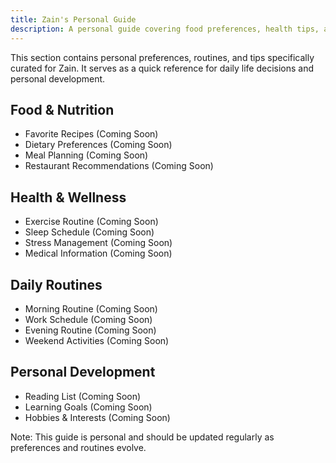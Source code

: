 ```yaml
---
title: Zain's Personal Guide
description: A personal guide covering food preferences, health tips, and daily routines
---
```



This section contains personal preferences, routines, and tips specifically curated for Zain. It serves as a quick reference for daily life decisions and personal development.

## Food & Nutrition

- Favorite Recipes (Coming Soon)
- Dietary Preferences (Coming Soon)
- Meal Planning (Coming Soon)
- Restaurant Recommendations (Coming Soon)

## Health & Wellness

- Exercise Routine (Coming Soon)
- Sleep Schedule (Coming Soon)
- Stress Management (Coming Soon)
- Medical Information (Coming Soon)

## Daily Routines

- Morning Routine (Coming Soon)
- Work Schedule (Coming Soon)
- Evening Routine (Coming Soon)
- Weekend Activities (Coming Soon)

## Personal Development

- Reading List (Coming Soon)
- Learning Goals (Coming Soon)
- Hobbies & Interests (Coming Soon)

Note: This guide is personal and should be updated regularly as preferences and routines evolve. 
